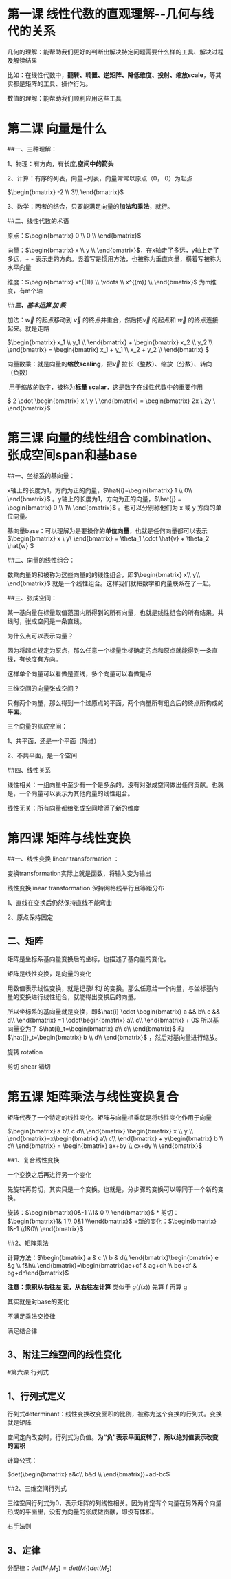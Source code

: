 # 第一课  线性代数的直观理解--几何与线代的关系

几何的理解：能帮助我们更好的判断出解决特定问题需要什么样的工具、解决过程及解读结果

比如：在线性代数中，**翻转、转置、逆矩阵、降低维度、投射、缩放scale**，等其实都是矩阵的工具、操作行为。

数值的理解：能帮助我们顺利应用这些工具

# 第二课 向量是什么

##一、三种理解：

1、物理：有方向，有长度,**空间中的箭头**

2、计算：有序的列表，向量=列表，向量常常以原点（0， 0）为起点

$\begin{bmatrix} -2 \\ 3\\ \end{bmatrix}$ 

3、数学：两者的结合，只要能满足向量的**加法和乘法**，就行。

##二、线性代数的术语

原点：$\begin{bmatrix} 0 \\ 0 \\ \end{bmatrix}$ 

向量：$\begin{bmatrix} x \\ y \\  \end{bmatrix}$，在x轴走了多远，y轴上走了多远，+ - 表示走的方向。竖着写是惯用方法，也被称为垂直向量，横着写被称为水平向量

维度：$\begin{bmatrix} x^{(1)} \\ \vdots \\ x^{(m)} \\ \end{bmatrix}$ 为m维度，有m个轴

##***三、基本运算 加 乘***

加法：$\vec{w}$ 的起点移动到 $\vec {v}$ 的终点并重合，然后把$\vec{v}$ 的起点和 $\vec{w}$ 的终点连接起来。就是走路

$\begin{bmatrix} x_1 \\ y_1 \\ \end{bmatrix} + \begin{bmatrix} x_2 \\ y_2 \\ \end{bmatrix} = \begin{bmatrix} x_1 + y_1 \\ x_2 + y_2 \\ \end{bmatrix} ​$

向量数乘：就是向量的**缩放scaling**，把$\vec{v}$ 拉长（整数）、缩放（分数）、转向（负数）

​                   用于缩放的数字，被称为**标量 scalar**，这是数字在线性代数中的重要作用

$ 2 \cdot \begin{bmatrix} x \\ y \\ \end{bmatrix} = \begin{bmatrix} 2x \\ 2y \\ \end{bmatrix}$



# 第三课 向量的线性组合 combination、张成空间span和基base

##一、坐标系的基向量：

x轴上的长度为1，方向为正的向量，$\hat{i}=\begin{bmatrix} 1 \\ 0\\ \end{bmatrix}$ 。y轴上的长度为1，方向为正的向量，$\hat{j} = \begin{bmatrix} 0 \\ 1\\ \end{bmatrix}$ 。也可以分别称他们为 x 或 y 方向的单位向量。

基向量base：可以理解为是要操作的**单位向量**，也就是任何向量都可以表示$\begin{bmatrix} x \\ y\\ \end{bmatrix} = \theta_1 \cdot \hat{v} + \theta_2 \hat{w} $

##二、向量的线性组合：

数乘向量的和被称为这些向量的的线性组合，即$\begin{bmatrix} x\\ y\\ \end{bmatrix}$ 就是一个线性组合。这样我们就把数字和向量联系在了一起。

##三、张成空间：

某一基向量在标量取值范围内所得到的所有向量，也就是线性组合的所有结果。共线时，张成空间是一条直线。

为什么点可以表示向量？

因为将起点规定为原点，那么任意一个标量坐标确定的点和原点就能得到一条直线，有长度有方向。

这样单个向量可以看做是直线，多个向量可以看做是点

三维空间的向量张成空间？

只有两个向量，那么得到一个过原点的平面。两个向量所有组合后的终点所构成的**平面**。

三个向量的张成空间：

1、共平面，还是一个平面（降维）

2、不共平面，是一个空间

##四、线性关系

线性相关：一组向量中至少有一个是多余的，没有对张成空间做出任何贡献。也就是，一个向量可以表示为其他向量的线性组合。

线性无关：所有向量都给张成空间增添了新的维度

# 第四课 矩阵与线性变换

##一、线性变换 linear transformation ： 

变换transformation实际上就是函数，将输入变为输出

线性变换linear transformation:保持网格线平行且等距分布

1、直线在变换后仍然保持直线不能弯曲 

2、原点保持固定

## 二、矩阵

矩阵是坐标系基向量变换后的坐标，也描述了基向量的变化。

矩阵是线性变换，是向量的变化

用数值表示线性变换，就是记录$\hat{i}$ 和$\hat{j}$ 的变换。那么任意给一个向量，与坐标基向量的变换进行线性组合，就能得出变换后的向量。

所以坐标系的基向量就是变换，即$\hat{i} \cdot \begin{bmatrix} a && b\\ c && d\\ \end{bmatrix} =1 \cdot\begin{bmatrix} a\\ c\\ \end{bmatrix} + 0$ 所以基向量变为了 $\hat{i}_t=\begin{bmatrix} a\\ c\\ \end{bmatrix}$ 和$\hat{j}_t=\begin{bmatrix} b \\ d\\ \end{bmatrix}$ ，然后对基向量进行缩放。

旋转 rotation

剪切 shear 错切

# 第五课 矩阵乘法与线性变换复合

矩阵代表了一个特定的线性变化。矩阵与向量相乘就是将线性变化作用于向量

$\begin{bmatrix} a  b\\ c d\\ \end{bmatrix} \begin{bmatrix} x \\ y \\ \end{bmatrix}=x\begin{bmatrix} a\\ c\\ \end{bmatrix} + y\begin{bmatrix} b \\ c\\ \end{bmatrix} = \begin{bmatrix} ax+by \\ cx+dy \\ \end{bmatrix}$

##1、复合线性变换

一个变换之后再进行另一个变化

先旋转再剪切，其实只是一个变换。也就是，分步骤的变换可以等同于一个新的变换。

旋转：$\begin{bmatrix}0&-1 \\1& 0 \\ \end{bmatrix}$ * 剪切：$\begin{bmatrix}1& 1 \\ 0&1 \\\end{bmatrix}$ =新的变化：$\begin{bmatrix} 1&-1 \\1&0\\ \end{bmatrix}$

##2、矩阵乘法

计算方法：$\begin{bmatrix} a & c \\ b & d\\ \end{bmatrix}\begin{bmatrix} e &g \\ f&h\\ \end{bmatrix}=\begin{bmatrix}ae+cf & ag+ch \\ be+df & bg+dh\end{bmatrix}$

**注意：乘积从右往左 读，从右往左计算** 类似于 $g(f(x))$ 先算 f 再算 g

其实就是对base的变化

不满足乘法交换律

满足结合律

## 3、附注三维空间的线性变化



#第六课 行列式

## 1、行列式定义

行列式determinant：线性变换改变面积的比例，被称为这个变换的行列式。变换就是矩阵

空间定向改变时，行列式为负值。**为“负”表示平面反转了，所以绝对值表示改变的面积**

计算公式：

$det(\begin{bmatrix} a&c\\ b&d \\ \end{bmatrix})=ad-bc$

##2、三维空间行列式

三维空间行列式为0，表示矩阵的列线性相关。因为肯定有个向量在另外两个向量形成的平面里，没有为向量的张成做贡献，即没有体积。

右手法则

## 3、定律

分配律：$det(M_1M_2)=det(M_1)det(M_2)$